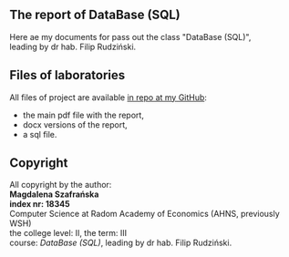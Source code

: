 ## **The report of DataBase (SQL)**

Here ae my documents for pass out the class "DataBase (SQL)",<br />leading by dr hab. Filip Rudziński.

## **Files of laboratories**

All files of project are available <a href="https://github.com/Yaviena/DB_of_Influencers_Magda_Szafranska_18345_AHNS" target="_blank">in repo at my GitHub</a>:
- the main pdf file with the report,
- docx versions of the report,
- a sql file.

## **Copyright**

All copyright by the author:<br />
**Magdalena Szafrańska**<br />
**index nr: 18345**<br />
Computer Science at Radom Academy of Economics (AHNS, previously WSH)<br />
the college level: II, the term: III<br />
course: *DataBase (SQL)*, leading by dr hab. Filip Rudziński.
